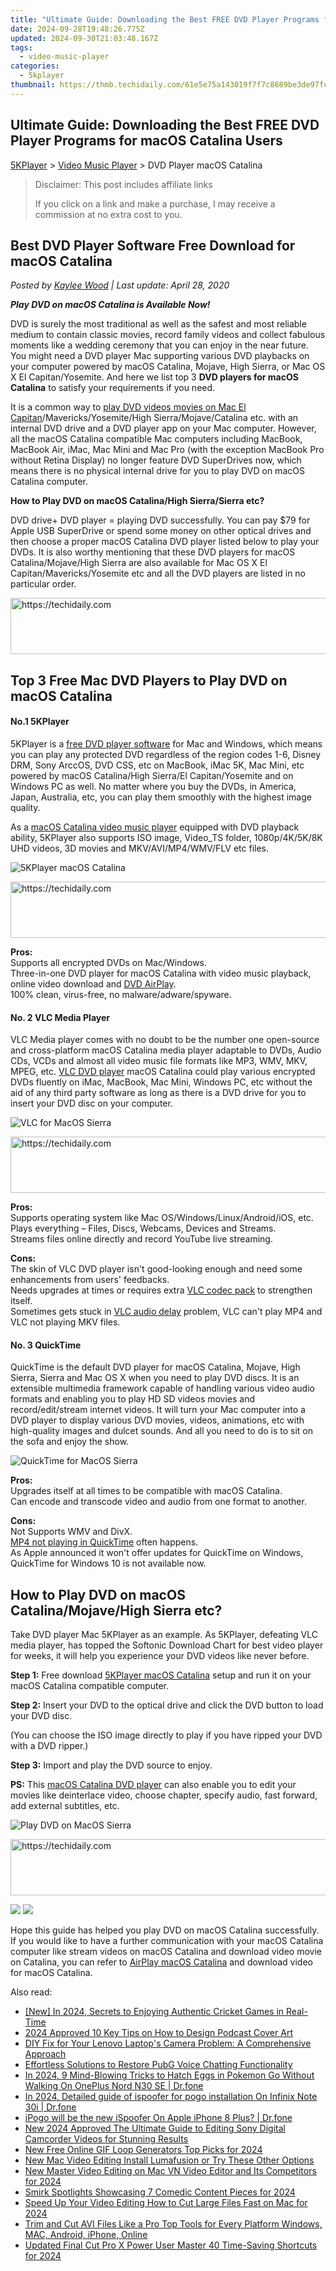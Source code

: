 ```yaml
---
title: "Ultimate Guide: Downloading the Best FREE DVD Player Programs for macOS Catalina Users"
date: 2024-09-28T19:48:26.775Z
updated: 2024-09-30T21:03:48.167Z
tags:
  - video-music-player
categories:
  - 5kplayer
thumbnail: https://thmb.techidaily.com/61e5e75a143019f7f7c8689be3de97fce55d395ac791171ba491fd10d2883ba4.jpeg
---
```


## Ultimate Guide: Downloading the Best FREE DVD Player Programs for macOS Catalina Users

[5KPlayer](https://tools.techidaily.com/5kplayer/products/) \> [Video Music Player](https://tools.techidaily.com/5kplayer/video-music-player/) \> DVD Player macOS Catalina

>  Disclaimer: This post includes affiliate links
>
>  If you click on a link and make a purchase, I may receive a commission at no extra cost to you.
>

## Best DVD Player Software Free Download for macOS Catalina

 _Posted by [Kaylee Wood](https://www.quora.com/profile/Amanda-Hu-21) | Last update: April 28, 2020_

**_Play DVD on macOS Catalina is Available Now!_**

DVD is surely the most traditional as well as the safest and most reliable medium to contain classic movies, record family videos and collect fabulous moments like a wedding ceremony that you can enjoy in the near future. You might need a DVD player Mac supporting various DVD playbacks on your computer powered by macOS Catalina, Mojave, High Sierra, or Mac OS X El Capitan/Yosemite. And here we list top 3 **DVD players for macOS Catalina** to satisfy your requirements if you need.

It is a common way to [play DVD videos movies on Mac El Capitan](https://tools.techidaily.com/5kplayer/video-music-player/)/Mavericks/Yosemite/High Sierra/Mojave/Catalina etc. with an internal DVD drive and a DVD player app on your Mac computer. However, all the macOS Catalina compatible Mac computers including MacBook, MacBook Air, iMac, Mac Mini and Mac Pro (with the exception MacBook Pro without Retina Display) no longer feature DVD SuperDrives now, which means there is no physical internal drive for you to play DVD on macOS Catalina computer. 

**How to Play DVD on macOS Catalina/High Sierra/Sierra etc?** 

DVD drive+ DVD player = playing DVD successfully. You can pay $79 for Apple USB SuperDrive or spend some money on other optical drives and then choose a proper macOS Catalina DVD player listed below to play your DVDs. It is also worthy mentioning that these DVD players for macOS Catalina/Mojave/High Sierra are also available for Mac OS X El Capitan/Mavericks/Yosemite etc and all the DVD players are listed in no particular order.

<!-- affiliate ads begin -->
<a href="https://appsumo.8odi.net/c/5597632/2049382/7443" target="_top" id="2049382">
  <img src="//a.impactradius-go.com/display-ad/7443-2049382" border="0" alt="https://techidaily.com" width="728" height="90"/>
</a>
<img height="0" width="0" src="https://appsumo.8odi.net/i/5597632/2049382/7443" style="position:absolute;visibility:hidden;" border="0" />
<!-- affiliate ads end -->

## Top 3 Free Mac DVD Players to Play DVD on macOS Catalina

#### **No.1 5KPlayer**

5KPlayer is a [free DVD player software](https://tools.techidaily.com/5kplayer/video-music-player/) for Mac and Windows, which means you can play any protected DVD regardless of the region codes 1-6, Disney DRM, Sony ArccOS, DVD CSS, etc on MacBook, iMac 5K, Mac Mini, etc powered by macOS Catalina/High Sierra/El Capitan/Yosemite and on Windows PC as well. No matter where you buy the DVDs, in America, Japan, Australia, etc, you can play them smoothly with the highest image quality.

As a [macOS Catalina video music player](https://tools.techidaily.com/5kplayer/video-music-player/) equipped with DVD playback ability, 5KPlayer also supports ISO image, Video\_TS folder, 1080p/4K/5K/8K UHD videos, 3D movies and MKV/AVI/MP4/WMV/FLV etc files.

![5KPlayer macOS Catalina](https://www.5kplayer.com/video-music-player/img/play-dvd.png) 

<!-- affiliate ads begin -->
<a href="https://aligracehair.sjv.io/c/5597632/1918719/19272" target="_top" id="1918719">
  <img src="//a.impactradius-go.com/display-ad/19272-1918719" border="0" alt="https://techidaily.com" width="728" height="90"/>
</a>
<img height="0" width="0" src="https://aligracehair.sjv.io/i/5597632/1918719/19272" style="position:absolute;visibility:hidden;" border="0" />
<!-- affiliate ads end -->

**Pros:**  
 Supports all encrypted DVDs on Mac/Windows.  
 Three-in-one DVD player for macOS Catalina with video music playback, online video download and [DVD AirPlay](https://tools.techidaily.com/5kplayer/airplay/).  
 100% clean, virus-free, no malware/adware/spyware.

#### **No. 2 VLC Media Player**

VLC Media player comes with no doubt to be the number one open-source and cross-platform macOS Catalina media player adaptable to DVDs, Audio CDs, VCDs and almost all video music file formats like MP3, WMV, MKV, MPEG, etc. [VLC DVD player](https://tools.techidaily.com/5kplayer/video-music-player/) macOS Catalina could play various encrypted DVDs fluently on iMac, MacBook, Mac Mini, Windows PC, etc without the aid of any third party software as long as there is a DVD drive for you to insert your DVD disc on your computer. 

![VLC for MacOS Sierra](https://www.5kplayer.com/video-music-player/img/5kp-vlc-user-interface-zjy.jpg) 

<!-- affiliate ads begin -->
<a href="https://laganoo.pxf.io/c/5597632/1484944/16446" target="_top" id="1484944">
  <img src="//a.impactradius-go.com/display-ad/16446-1484944" border="0" alt="https://techidaily.com" width="728" height="90"/>
</a>
<img height="0" width="0" src="https://laganoo.pxf.io/i/5597632/1484944/16446" style="position:absolute;visibility:hidden;" border="0" />
<!-- affiliate ads end -->

**Pros:**   
 Supports operating system like Mac OS/Windows/Linux/Android/iOS, etc.  
 Plays everything – Files, Discs, Webcams, Devices and Streams.  
 Streams files online directly and record YouTube live streaming.

**Cons:**   
 The skin of VLC DVD player isn't good-looking enough and need some enhancements from users' feedbacks.  
 Needs upgrades at times or requires extra [VLC codec pack](https://tools.techidaily.com/5kplayer/video-music-player/) to strengthen itself.  
 Sometimes gets stuck in [VLC audio delay](https://tools.techidaily.com/5kplayer/video-music-player/) problem, VLC can't play MP4 and VLC not playing MKV files.

#### **No. 3 QuickTime**

QuickTime is the default DVD player for macOS Catalina, Mojave, High Sierra, Sierra and Mac OS X when you need to play DVD discs. It is an extensible multimedia framework capable of handling various video audio formats and enabling you to play HD SD videos movies and record/edit/stream internet videos. It will turn your Mac computer into a DVD player to display various DVD movies, videos, animations, etc with high-quality images and dulcet sounds. And all you need to do is to sit on the sofa and enjoy the show.

![QuickTime for MacOS Sierra](https://www.5kplayer.com/video-music-player/img/quicktime-player.jpg) 

**Pros:**  
 Upgrades itself at all times to be compatible with macOS Catalina.  
 Can encode and transcode video and audio from one format to another.

**Cons:**  
 Not Supports WMV and DivX.  
[MP4 not playing in QuickTime](https://tools.techidaily.com/5kplayer/video-music-player/) often happens.  
 As Apple announced it won't offer updates for QuickTime on Windows, QuickTime for Windows 10 is not available now.

## How to Play DVD on macOS Catalina/Mojave/High Sierra etc?

Take DVD player Mac 5KPlayer as an example. As 5KPlayer, defeating VLC media player, has topped the Softonic Download Chart for best video player for weeks, it will help you experience your DVD videos like never before.

**Step 1:** Free download [5KPlayer macOS Catalina](https://tools.techidaily.com/5kplayer/video-music-player/) setup and run it on your macOS Catalina compatible computer.

**Step 2:**  Insert your DVD to the optical drive and click the DVD button to load your DVD disc.

(You can choose the ISO image directly to play if you have ripped your DVD with a DVD ripper.)

**Step 3:** Import and play the DVD source to enjoy.

**PS:** This [macOS Catalina DVD player](https://tools.techidaily.com/5kplayer/video-music-player/) can also enable you to edit your movies like deinterlace video, choose chapter, specify audio, fast forward, add external subtitles, etc.

![Play DVD on MacOS Sierra](https://www.5kplayer.com/video-music-player/img/dvd-player.jpg) 

<!-- affiliate ads begin -->
<a href="https://review-au.sjv.io/c/5597632/2098702/14409" target="_top" id="2098702">
  <img src="//a.impactradius-go.com/display-ad/14409-2098702" border="0" alt="https://techidaily.com" width="728" height="90"/>
</a>
<img height="0" width="0" src="https://review-au.sjv.io/i/5597632/2098702/14409" style="position:absolute;visibility:hidden;" border="0" />
<!-- affiliate ads end -->

[![](https://www.5kplayer.com/video-music-player/../button/freedownwhitemac.png)](https://tools.techidaily.com/5kplayer/products/) [![](https://www.5kplayer.com/video-music-player/../button/freedownwhitewin.png)](https://tools.techidaily.com/5kplayer/products/) 

Hope this guide has helped you play DVD on macOS Catalina successfully. If you would like to have a further communication with your macOS Catalina computer like stream videos on macOS Catalina and download video movie on Catalina, you can refer to [AirPlay macOS Catalina](https://tools.techidaily.com/5kplayer/airplay/) and download video for macOS Catalina.

<ins class="adsbygoogle"
     style="display:block"
     data-ad-format="autorelaxed"
     data-ad-client="ca-pub-7571918770474297"
     data-ad-slot="1223367746"></ins>

<ins class="adsbygoogle"
     style="display:block"
     data-ad-client="ca-pub-7571918770474297"
     data-ad-slot="8358498916"
     data-ad-format="auto"
     data-full-width-responsive="true"></ins>

<span class="atpl-alsoreadstyle">Also read:</span>
<div><ul>
<li><a href="https://fox-glue.techidaily.com/new-in-2024-secrets-to-enjoying-authentic-cricket-games-in-real-time/"><u>[New] In 2024, Secrets to Enjoying Authentic Cricket Games in Real-Time</u></a></li>
<li><a href="https://fox-cloud.techidaily.com/2024-approved-10-key-tips-on-how-to-design-podcast-cover-art/"><u>2024 Approved 10 Key Tips on How to Design Podcast Cover Art</u></a></li>
<li><a href="https://common-error.techidaily.com/diy-fix-for-your-lenovo-laptops-camera-problem-a-comprehensive-approach/"><u>DIY Fix for Your Lenovo Laptop's Camera Problem: A Comprehensive Approach</u></a></li>
<li><a href="https://sound-issues.techidaily.com/effortless-solutions-to-restore-pubg-voice-chatting-functionality/"><u>Effortless Solutions to Restore PubG Voice Chatting Functionality</u></a></li>
<li><a href="https://android-pokemon-go.techidaily.com/in-2024-9-mind-blowing-tricks-to-hatch-eggs-in-pokemon-go-without-walking-on-oneplus-nord-n30-se-drfone-by-drfone-virtual-android/"><u>In 2024, 9 Mind-Blowing Tricks to Hatch Eggs in Pokemon Go Without Walking On OnePlus Nord N30 SE | Dr.fone</u></a></li>
<li><a href="https://android-pokemon-go.techidaily.com/in-2024-detailed-guide-of-ispoofer-for-pogo-installation-on-infinix-note-30i-drfone-by-drfone-virtual-android/"><u>In 2024, Detailed guide of ispoofer for pogo installation On Infinix Note 30i | Dr.fone</u></a></li>
<li><a href="https://ios-pokemon-go.techidaily.com/ipogo-will-be-the-new-ispoofer-on-apple-iphone-8-plus-drfone-by-drfone-virtual-ios/"><u>iPogo will be the new iSpoofer On Apple iPhone 8 Plus? | Dr.fone</u></a></li>
<li><a href="https://video-ai-editor.techidaily.com/new-2024-approved-the-ultimate-guide-to-editing-sony-digital-camcorder-videos-for-stunning-results/"><u>New 2024 Approved The Ultimate Guide to Editing Sony Digital Camcorder Videos for Stunning Results</u></a></li>
<li><a href="https://video-ai-editor.techidaily.com/new-free-online-gif-loop-generators-top-picks-for-2024/"><u>New Free Online GIF Loop Generators Top Picks for 2024</u></a></li>
<li><a href="https://video-ai-editor.techidaily.com/new-mac-video-editing-install-lumafusion-or-try-these-other-options/"><u>New Mac Video Editing Install Lumafusion or Try These Other Options</u></a></li>
<li><a href="https://video-ai-editor.techidaily.com/new-master-video-editing-on-mac-vn-video-editor-and-its-competitors-for-2024/"><u>New Master Video Editing on Mac VN Video Editor and Its Competitors for 2024</u></a></li>
<li><a href="https://youtube-lab.techidaily.com/-spotlights-showcasing-7-comedic-content-pieces-for-2024/"><u>Smirk Spotlights Showcasing 7 Comedic Content Pieces for 2024</u></a></li>
<li><a href="https://video-ai-editor.techidaily.com/speed-up-your-video-editing-how-to-cut-large-files-fast-on-mac-for-2024/"><u>Speed Up Your Video Editing How to Cut Large Files Fast on Mac for 2024</u></a></li>
<li><a href="https://video-ai-editor.techidaily.com/trim-and-cut-avi-files-like-a-pro-top-tools-for-every-platform-windows-mac-android-iphone-online/"><u>Trim and Cut AVI Files Like a Pro Top Tools for Every Platform Windows, MAC, Android, iPhone, Online</u></a></li>
<li><a href="https://video-ai-editor.techidaily.com/updated-final-cut-pro-x-power-user-master-40-time-saving-shortcuts-for-2024/"><u>Updated Final Cut Pro X Power User Master 40 Time-Saving Shortcuts for 2024</u></a></li>
</ul></div>

